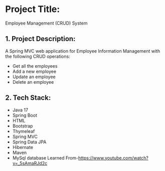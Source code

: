 # Project Title:

Employee Management (CRUD) System

## 1. Project Description:

A Spring MVC web application for Employee Information Management with the following CRUD operations:

- Get all the employees
- Add a new employee
- Update an employee
- Delete an employee



## 2. Tech Stack:

- Java 17
- Spring Boot
- HTML
- Bootstrap
- Thymeleaf
- Spring MVC
- Spring Data JPA
- Hibernate
- Maven 
- MySql database
Learned From-https://www.youtube.com/watch?v=_5sAmaRJd2c
